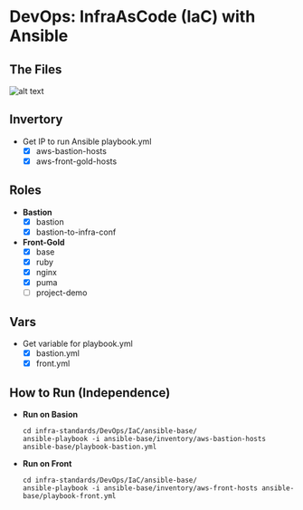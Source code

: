 # DevOps: InfraAsCode (IaC) with Ansible

## The Files

![alt text](https://github.com/framgia/infra-standards/blob/master/DevOps/IaC/image-repo/ansible.png)

## Invertory
- Get IP to run Ansible playbook.yml
    - [x] aws-bastion-hosts
    - [x] aws-front-gold-hosts

## Roles
- **Bastion**
    - [x] bastion
    - [x] bastion-to-infra-conf

- **Front-Gold**
    - [x] base
    - [x] ruby
    - [x] nginx
    - [x] puma
    - [ ] project-demo

## Vars
- Get variable for playbook.yml
    - [x] bastion.yml
    - [x] front.yml

## How to Run (Independence)
- **Run on Basion**
    ```
    cd infra-standards/DevOps/IaC/ansible-base/
    ansible-playbook -i ansible-base/inventory/aws-bastion-hosts ansible-base/playbook-bastion.yml
    ```

- **Run on Front**
    ```
    cd infra-standards/DevOps/IaC/ansible-base/
    ansible-playbook -i ansible-base/inventory/aws-front-hosts ansible-base/playbook-front.yml
    ```
